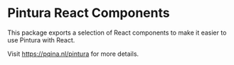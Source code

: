 # Pintura React Components

This package exports a selection of React components to make it easier to use Pintura with React.

Visit https://pqina.nl/pintura for more details.
